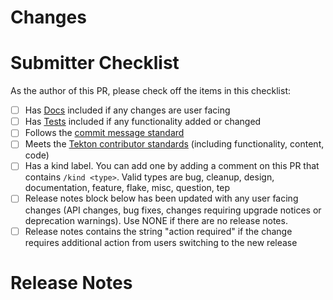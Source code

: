 <!-- 🎉🎉🎉 Thank you for the PR!!! 🎉🎉🎉 -->

# Changes

<!-- Describe your changes here- ideally you can get that description straight from your descriptive commit message(s)! -->

# Submitter Checklist

As the author of this PR, please check off the items in this checklist:

- [ ] Has [Docs](https://github.com/tektoncd/community/blob/main/standards.md#docs) included if any changes are user facing
- [ ] Has [Tests](https://github.com/tektoncd/community/blob/main/standards.md#tests) included if any functionality added or changed
- [ ] Follows the [commit message standard](https://github.com/tektoncd/community/blob/main/standards.md#commits)
- [ ] Meets the [Tekton contributor standards](https://github.com/tektoncd/community/blob/main/standards.md) (including
  functionality, content, code)
- [ ] Has a kind label. You can add one by adding a comment on this PR that contains `/kind <type>`. Valid types are bug, cleanup, design, documentation, feature, flake, misc, question, tep
- [ ] Release notes block below has been updated with any user facing changes (API changes, bug fixes, changes requiring upgrade notices or deprecation warnings). Use NONE if there are no release notes.
- [ ] Release notes contains the string "action required" if the change requires additional action from users switching to the new release

# Release Notes

```release-note
```
